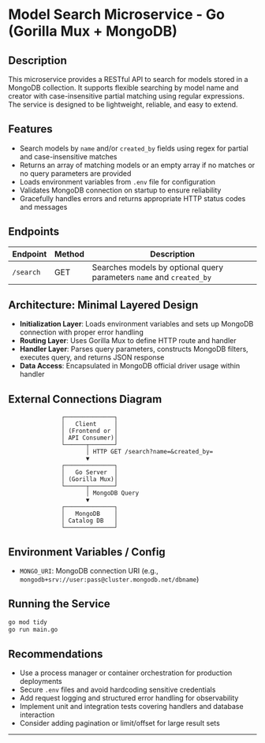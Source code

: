  # Model Search Microservice - Go (Gorilla Mux + MongoDB)
 
 ## Description
 This microservice provides a RESTful API to search for models stored in a MongoDB collection. It supports flexible searching by model name and creator with case-insensitive partial matching using regular expressions. The service is designed to be lightweight, reliable, and easy to extend.
 
 ## Features
 - Search models by `name` and/or `created_by` fields using regex for partial and case-insensitive matches
 - Returns an array of matching models or an empty array if no matches or no query parameters are provided
 - Loads environment variables from `.env` file for configuration
 - Validates MongoDB connection on startup to ensure reliability
 - Gracefully handles errors and returns appropriate HTTP status codes and messages
 
 ## Endpoints
 
 | Endpoint      | Method | Description                                                    |
 |---------------|--------|----------------------------------------------------------------|
 | `/search`     | GET    | Searches models by optional query parameters `name` and `created_by` |
 
 ## Architecture: Minimal Layered Design
 
 - **Initialization Layer**: Loads environment variables and sets up MongoDB connection with proper error handling
 - **Routing Layer**: Uses Gorilla Mux to define HTTP route and handler
 - **Handler Layer**: Parses query parameters, constructs MongoDB filters, executes query, and returns JSON response
 - **Data Access**: Encapsulated in MongoDB official driver usage within handler
 
 ## External Connections Diagram
 
 ```plaintext
                ┌──────────────┐
                │   Client     │
                │ (Frontend or │
                │ API Consumer)│
                └──────┬───────┘
                       │ HTTP GET /search?name=&created_by=
                       ▼
                ┌──────────────┐
                │   Go Server  │
                │ (Gorilla Mux)│
                └──────┬───────┘
                       │ MongoDB Query
                       ▼
                ┌──────────────┐
                │   MongoDB    │
                │ Catalog DB   │
                └──────────────┘
 ```
 
 ## Environment Variables / Config
 
 - `MONGO_URI`: MongoDB connection URI (e.g., `mongodb+srv://user:pass@cluster.mongodb.net/dbname`)
 
 ## Running the Service
 
 ```bash
 go mod tidy
 go run main.go
 ``` 
 
 ## Recommendations
 - Use a process manager or container orchestration for production deployments
 - Secure `.env` files and avoid hardcoding sensitive credentials
 - Add request logging and structured error handling for observability
 - Implement unit and integration tests covering handlers and database interaction
 - Consider adding pagination or limit/offset for large result sets
 
 ---